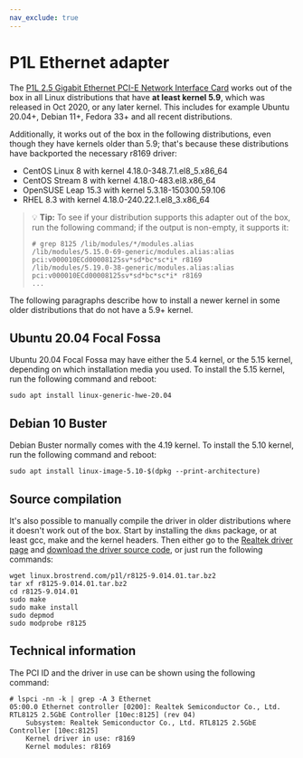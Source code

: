 ```yaml
---
nav_exclude: true
---
```


# P1L Ethernet adapter

The [P1L 2.5 Gigabit Ethernet PCI-E Network Interface
Card](https://www.brostrend.com/products/p1l) works out of the box in all Linux
distributions that have **at least kernel 5.9**, which was released in Oct
2020, or any later kernel. This includes for example Ubuntu 20.04+, Debian 11+,
Fedora 33+ and all recent distributions.

Additionally, it works out of the box in the following distributions, even
though they have kernels older than 5.9; that's because these distributions
have backported the necessary r8169 driver:

- CentOS Linux 8 with kernel 4.18.0-348.7.1.el8_5.x86_64
- CentOS Stream 8 with kernel 4.18.0-483.el8.x86_64
- OpenSUSE Leap 15.3 with kernel 5.3.18-150300.59.106
- RHEL 8.3 with kernel 4.18.0-240.22.1.el8_3.x86_64

> 💡 **Tip:** To see if your distribution supports this adapter out of the box,
> run the following command; if the output is non-empty, it supports it:
>
> ```console
> # grep 8125 /lib/modules/*/modules.alias
> /lib/modules/5.15.0-69-generic/modules.alias:alias pci:v000010ECd00008125sv*sd*bc*sc*i* r8169
> /lib/modules/5.19.0-38-generic/modules.alias:alias pci:v000010ECd00008125sv*sd*bc*sc*i* r8169
> ...
> ```

The following paragraphs describe how to install a newer kernel in some older
distributions that do not have a 5.9+ kernel.

## Ubuntu 20.04 Focal Fossa

Ubuntu 20.04 Focal Fossa may have either the 5.4 kernel, or the 5.15 kernel,
depending on which installation media you used. To install the 5.15 kernel, run
the following command and reboot:

```shell
sudo apt install linux-generic-hwe-20.04
```

## Debian 10 Buster

Debian Buster normally comes with the 4.19 kernel. To install the 5.10 kernel, run the following command and reboot:

```shell
sudo apt install linux-image-5.10-$(dpkg --print-architecture)
```

## Source compilation

It's also possible to manually compile the driver in older distributions where
it doesn't work out of the box. Start by installing the `dkms` package, or at
least gcc, make and the kernel headers. Then either go to the [Realtek driver
page](https://www.realtek.com/Download/List?cate_id=584) and [download the
driver source
code](https://www.realtek.com/Download/ToDownload?type=direct&downloadid=3763),
or just run the following commands:

```shell
wget linux.brostrend.com/p1l/r8125-9.014.01.tar.bz2
tar xf r8125-9.014.01.tar.bz2
cd r8125-9.014.01
sudo make
sudo make install
sudo depmod
sudo modprobe r8125
```

## Technical information

The PCI ID and the driver in use can be shown using the following command:

```shell
# lspci -nn -k | grep -A 3 Ethernet
05:00.0 Ethernet controller [0200]: Realtek Semiconductor Co., Ltd. RTL8125 2.5GbE Controller [10ec:8125] (rev 04)
    Subsystem: Realtek Semiconductor Co., Ltd. RTL8125 2.5GbE Controller [10ec:8125]
    Kernel driver in use: r8169
    Kernel modules: r8169
```
